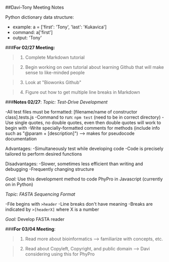 ##Davi-Tony Meeting Notes

Python dictionary data structure:
* example: a = ['first': 'Tony', 'last': 'Kukavica']
* command: a['first']
* output: 'Tony'

###**For 02/27 Meeting:**
>1. Complete Markdown tutorial

>2. Begin working on own tutorial about learning Github that will make sense to like-minded people

>3. Look at "Biowonks Github"

>4. Figure out how to get multiple line breaks in Markdown


###**Notes 02/27**:
*Topic: Test-Drive Development*

-All test files must be formatted: [filename/name of constructor class].tests.js
-Command to run: `npm test` (need to be in correct directory)
-Use single quotes, no double quotes, even then double quotes will work to begin with
-Write specially-formatted comments for methods (include info such as "@param + [description]")
    --> makes for pseudocode documentation

Advantages:
-Simultaneously test while developing code
-Code is precisely tailored to perform desired functions

Disadvantages:
-Slower, sometimes less efficient than writing and debugging
-Frequently changing structure

*_Goal:_* Use this development method to code PhyPro in Javascript (currently on in Python)


*Topic: FASTA Sequencing Format*

-File begins with `>header`
-Line breaks don't have meaning
-Breaks are indicated by `>[headerX]` where X is a number

*_Goal:_* Develop FASTA reader


###**For 03/04 Meeting**:

>1. Read more about bioinformatics --> familiarize with concepts, etc.

>2. Read about Copyleft, Copyright, and public domain --> Davi considering using this for PhyPro

